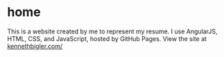 # home
This is a website created by me to represent my resume. I use AngularJS, HTML, CSS, and JavaScript, hosted by GitHub Pages.
View the site at [kennethbigler.com/](http://www.kennethbigler.com/)